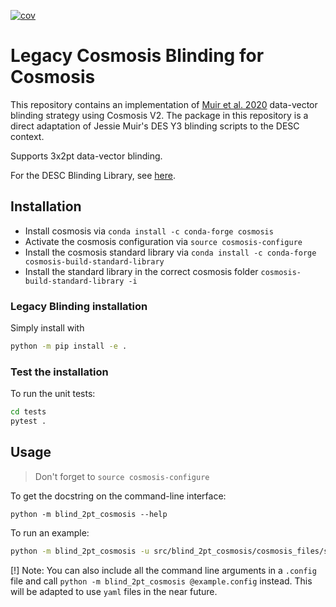 [![cov](https://LSSTDESC.github.io/legacy_blinding/badges/coverage.svg)](https://github.com/LSSTDESC/legacy_blinding/actions)
# Legacy Cosmosis Blinding for Cosmosis

This repository contains an implementation of [Muir et al. 2020](https://arxiv.org/abs/1911.05929) data-vector blinding strategy using Cosmosis V2.
The package in this repository is a direct adaptation of Jessie Muir's DES Y3 blinding scripts to the DESC context.

Supports 3x2pt data-vector blinding.

For the DESC Blinding Library, see [here](https://github.com/LSSTDESC/Blinding).

## Installation
- Install cosmosis via `conda install -c conda-forge cosmosis`
- Activate the cosmosis configuration via `source cosmosis-configure`
- Install the cosmosis standard library via `conda install -c conda-forge cosmosis-build-standard-library`
- Install the standard library in the correct cosmosis folder `cosmosis-build-standard-library -i`

### Legacy Blinding installation 
Simply install with 
```bash
python -m pip install -e .
```

### Test the installation
To run the unit tests:
```bash
cd tests
pytest .
```

## Usage
> Don't forget to `source cosmosis-configure`

To get the docstring on the command-line interface:
```
python -m blind_2pt_cosmosis --help
```

To run an example: 
```bash
python -m blind_2pt_cosmosis -u src/blind_2pt_cosmosis/cosmosis_files/sim_fiducial.fits [--log-level DEBUG]
```

[!] Note: You can also include all the command line arguments in a `.config` file and call `python -m blind_2pt_cosmosis @example.config` instead. This will be adapted to use `yaml` files in the near future.
